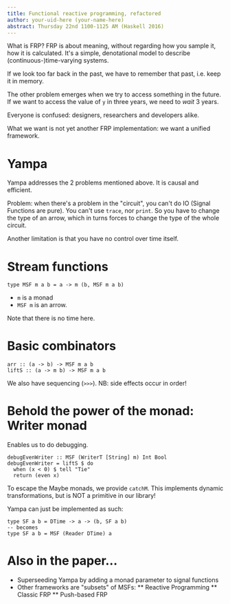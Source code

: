 ```yaml
---
title: Functional reactive programming, refactored
author: your-uid-here (your-name-here)
abstract: Thursday 22nd 1100-1125 AM (Haskell 2016)
---
```


What is FRP? FRP is about meaning, without regarding how you sample it, how it
is calculated. It's a simple, denotational model to describe
(continuous-)time-varying systems.

If we look too far back in the past, we have to remember that past, i.e. keep it
in memory.

The other problem emerges when we try to access something in the future. If we
want to access the value of `y` in three years, we need to *wait* 3 years.

Everyone is confused: designers, researchers and developers alike.

What we want is not yet another FRP implementation: we want a unified framework.

# Yampa

Yampa addresses the 2 problems mentioned above. It is causal and efficient.

Problem: when there's a problem in the "circuit", you can't do IO (Signal
Functions are pure). You can't use `trace`, nor `print`. So you have to change
the type of an arrow, which in turns forces to change the type of the whole
circuit.

Another limitation is that you have no control over time itself.

# Stream functions

```
type MSF m a b = a -> m (b, MSF m a b)
```

* `m` is a monad
* `MSF m` is an arrow.

Note that there is no time here.

# Basic combinators

```
arr :: (a -> b) -> MSF m a b
liftS :: (a -> m b) -> MSF m a b
```

We also have sequencing (`>>>`). NB: side effects occur in order!

# Behold the power of the monad: Writer monad

Enables us to do debugging.

```
debugEvenWriter :: MSF (WriterT [String] m) Int Bool
debugEvenWriter = liftS $ do
  when (x < 0) $ tell "Tie"
  return (even x)
```

To escape the Maybe monads, we provide `catchM`. This implements dynamic
transformations, but is NOT a primitive in our library!

Yampa can just be implemented as such:
```
type SF a b = DTime -> a -> (b, SF a b)
-- becomes
type SF a b = MSF (Reader DTime) a
```

# Also in the paper…

* Superseeding Yampa by adding a monad parameter to signal functions
* Other frameworks are "subsets" of MSFs:
** Reactive Programming
** Classic FRP
** Push-based FRP
